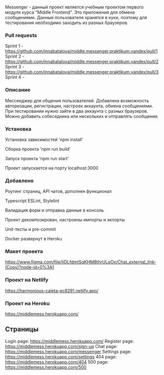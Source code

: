 
Messenger - данный проект является учебным проектом первого модуля курса "Middle Frontend". Это приложения для обмена сообщениями. Данные пользователя хранятся в куки, поэтому для тестирования необходимо заходить из разных браузеров.


### Pull requests

Sprint 1 - https://github.com/innabatalova/middle.messenger.praktikum.yandex/pull/1
Sprint 2 - https://github.com/innabatalova/middle.messenger.praktikum.yandex/pull/2
Sprint 3 - https://github.com/innabatalova/middle.messenger.praktikum.yandex/pull/3
Sprint 4 - 

### Описание

Мессенджер для общения пользователей. Добавлена возможность авторизации, регистрации, настроек аккаунта, обмена сообщениями.
При тестировании нужно зайти в два аккаунта с разных браузеров. Можно добавить собеседника или нескольких и отправлять сообщения.

### Установка

Установка зависимостей    'npm install'

Сборка проекта            'npm run build'

Запуск проекта            'npm run start'


Проект запускается на порту localhost:3000

### Добавлено

Роутинг страниц, API чатов, дополнен функционал

Typescript ESLint, Stylelint

Валидация форм и отправка данные в консоль

Проект декомпозирован, настроены импорты и экпорты

Unit-тесты и pre-commit

Docker развернут в Heroku

### Mакет проекта

https://www.figma.com/file/IjDLfdmtSqKHM8thrULqOx/Chat_external_link-(Copy)?node-id=0%3A1

### Проект на Netlify

https://harmonious-cajeta-ec8291.netlify.app/

### Проект на Heroku

https://middlemess.herokuapp.com/

## Страницы
Login page: https://middlemess.herokuapp.com/
Register page: https://middlemess.herokuapp.com/sign-up
Chat page: https://middlemess.herokuapp.com/messenger
Settings page: https://middlemess.herokuapp.com/settings
404 page: https://middlemess.herokuapp.com/404
500 page: https://middlemess.herokuapp.com/500 
